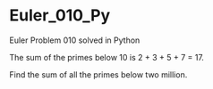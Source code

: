 # Euler_010_Py
Euler Problem 010 solved in Python

The sum of the primes below 10 is 2 + 3 + 5 + 7 = 17.

Find the sum of all the primes below two million.

